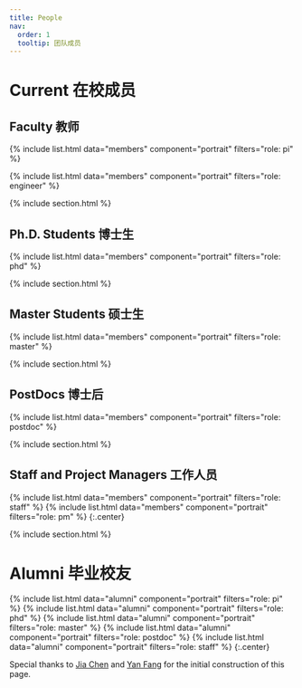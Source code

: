 ```yaml
---
title: People
nav:
  order: 1
  tooltip: 团队成员
---
```


# <i class="fas fa-users"></i>Current 在校成员

## Faculty 教师

{%
  include list.html
  data="members"
  component="portrait"
  filters="role: pi"
%}

{%
  include list.html
  data="members"
  component="portrait"
  filters="role: engineer"
%}

{% include section.html %}

## Ph.D. Students 博士生

{%
  include list.html
  data="members"
  component="portrait"
  filters="role: phd"
%}

{% include section.html %}

## Master Students 硕士生

{%
  include list.html
  data="members"
  component="portrait"
  filters="role: master"
%}

{% include section.html %}

## PostDocs 博士后

{%
  include list.html
  data="members"
  component="portrait"
  filters="role: postdoc"
%}

{% include section.html %}

## Staff and Project Managers 工作人员

{%
  include list.html
  data="members"
  component="portrait"
  filters="role: staff"
%}
{%
  include list.html
  data="members"
  component="portrait"
  filters="role: pm"
%}
{:.center}

{% include section.html %}

# <i class="fas fa-users"></i>Alumni 毕业校友

{%
  include list.html
  data="alumni"
  component="portrait"
  filters="role: pi"
%}
{%
  include list.html
  data="alumni"
  component="portrait"
  filters="role: phd"
%}
{%
  include list.html
  data="alumni"
  component="portrait"
  filters="role: master"
%}
{%
  include list.html
  data="alumni"
  component="portrait"
  filters="role: postdoc"
%}
{%
  include list.html
  data="alumni"
  component="portrait"
  filters="role: staff"
%}
{:.center}

Special thanks to [Jia Chen](https://xuanyuan14.github.io) and [Yan Fang](https://suffoquer-fang.github.io) for the initial construction of this page.
